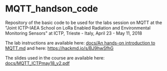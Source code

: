 # MQTT_handson_code

Repository of the basic code to be used for the labs session on MQTT at the 
"Joint ICTP-IAEA School on LoRa Enabled Radiation and Environmental Monitoring Sensors" at
ICTP, Trieste - Italy, April 23 - May 11, 2018

The lab instructions are available here: [docs/An hands-on introduction to MQTT.md](https://github.com/pmanzoni/MQTT_handson_code/blob/master/docs/An%20hands-on%20introduction%20to%20MQTT.md)
and here: https://hackmd.io/s/BJ9hwSfhG

The slides used in the course are available here: [docs/MQTT_ICTPmay18_v2.pdf](https://github.com/pmanzoni/MQTT_handson_code/blob/master/docs/MQTT_ICTPmay18_v2.pdf)

